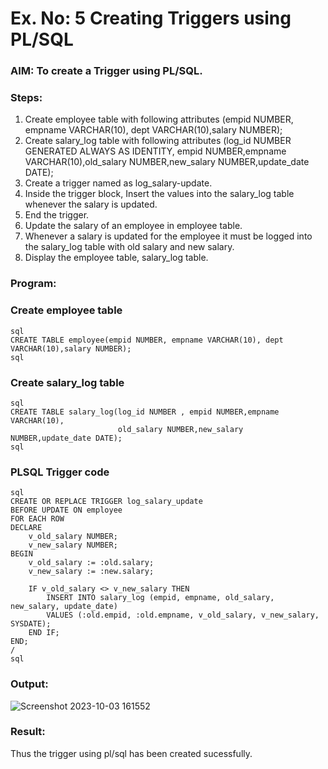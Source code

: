 # Ex. No: 5 Creating Triggers using PL/SQL

### AIM: To create a Trigger using PL/SQL.

### Steps:
1. Create employee table with following attributes (empid NUMBER, empname VARCHAR(10), dept VARCHAR(10),salary NUMBER);
2. Create salary_log table with following attributes (log_id NUMBER GENERATED ALWAYS AS IDENTITY, empid NUMBER,empname VARCHAR(10),old_salary NUMBER,new_salary NUMBER,update_date DATE);
3. Create a trigger named as log_salary-update.
4. Inside the trigger block, Insert the values into the salary_log table whenever the salary is updated.
5. End the trigger.
6. Update the salary of an employee in employee table.
7. Whenever a salary is updated for the employee it must be logged into the salary_log table with old salary and new salary.
8. Display the employee table, salary_log table.

### Program:

### Create employee table
```
sql
CREATE TABLE employee(empid NUMBER, empname VARCHAR(10), dept VARCHAR(10),salary NUMBER);
sql
```
### Create salary_log table
```
sql
CREATE TABLE salary_log(log_id NUMBER , empid NUMBER,empname VARCHAR(10),
                        old_salary NUMBER,new_salary NUMBER,update_date DATE);
sql
```
### PLSQL Trigger code
```
sql
CREATE OR REPLACE TRIGGER log_salary_update
BEFORE UPDATE ON employee
FOR EACH ROW
DECLARE
    v_old_salary NUMBER;
    v_new_salary NUMBER;
BEGIN
    v_old_salary := :old.salary;
    v_new_salary := :new.salary;

    IF v_old_salary <> v_new_salary THEN
        INSERT INTO salary_log (empid, empname, old_salary, new_salary, update_date)
        VALUES (:old.empid, :old.empname, v_old_salary, v_new_salary, SYSDATE);
    END IF;
END;
/
sql
```
### Output:
![Screenshot 2023-10-03 161552](https://github.com/Adhithyaram29D/Ex-No-5-Creating-Triggers-using-PL-SQL/assets/119393540/26b52322-8534-484e-9510-d644492cd782)

### Result:
Thus the trigger using pl/sql has been created sucessfully.

